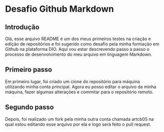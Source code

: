 # Desafio Github Markdown

## Introdução

Olá, esse  arquivo README é um dos meus primeiros testes na criação e edição de repositórios e foi sugerido como desafio pela minha formação em Github na plataforma DIO. Aqui vou estar descrevendo passo a passo o processo de desenvolvimento do meu arquivo em linguagem Markdown.

## Primeiro passo

Em primeiro lugar, foi criado um clone do repositório para máquina utilizando minha conta principal. Agora eu posso editar o arquivo da minha máquina, fazer algumas alterações e commitar para o repositório remoto.

## Segundo passo

Depois, foi realizado um fork pela minha outra conta chamada artcb05 na qual estou editando esse arquivo por ela e logo será feito o pull request.
